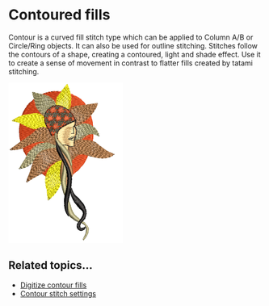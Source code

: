 # Contoured fills

Contour is a curved fill stitch type which can be applied to Column A/B or Circle/Ring objects. It can also be used for outline stitching. Stitches follow the contours of a shape, creating a contoured, light and shade effect. Use it to create a sense of movement in contrast to flatter fills created by tatami stitching.

![ContourStitchSample1.png](assets/ContourStitchSample1.png)

## Related topics...

- [Digitize contour fills](Digitize_contour_fills)
- [Contour stitch settings](Contour_stitch_settings)
